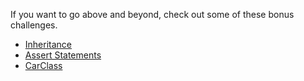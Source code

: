 If you want to go above and beyond, check out some of these bonus challenges.

- [Inheritance](inheritance/)
- [Assert Statements](assert-statements/)
- [CarClass](CarClass/)